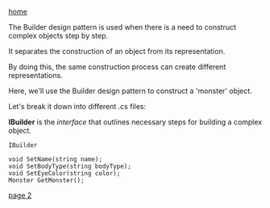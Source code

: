 [home](./page01.md)

The Builder design pattern is used when there is a need to construct complex objects step by step. 

It separates the construction of an object from its representation. 

By doing this, the same construction process can create different representations.

Here, we'll use the Builder design pattern to construct a 'monster' object.

Let's break it down into different .cs files:

**IBuilder** is the *interface* that outlines necessary steps for building a complex object.

```
IBuilder
```


```
void SetName(string name);
void SetBodyType(string bodyType);
void SetEyeColor(string color);
Monster GetMonster();
```

[page 2](./page02.md)
